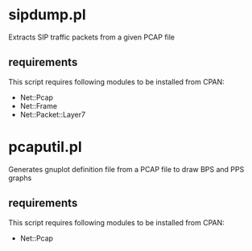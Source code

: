 # sipdump.pl

Extracts SIP traffic packets from a given PCAP file

## requirements

This script requires following modules to be installed from CPAN:

* Net::Pcap
* Net::Frame
* Net::Packet::Layer7


# pcaputil.pl

Generates gnuplot definition file from a PCAP file to draw BPS and PPS graphs

## requirements

This script requires following modules to be installed from CPAN:

* Net::Pcap

